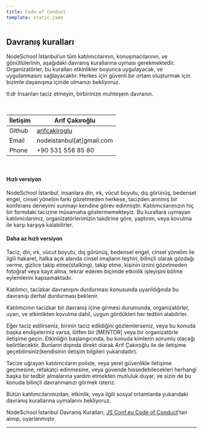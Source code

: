 ```yaml
---
title: Code of Conduct
template: static.jade
---
```


## Davranış kuralları
NodeSchool İstanbul’un tüm katılımcılarının, konuşmacılarının, ve gönüllülerinin, aşağıdaki davranış kurallarına uyması gerekmektedir. Organizatörler, bu kuralları etkinlikler boyunca uygulayacak, ve uygulanmasını sağlayacaktır.
Herkes için güvenli bir ortam oluşturmak için bizimle dayanışma içinde olmanızı bekliyoruz.

tl:dr
İnsanları taciz etmeyin, birbirinize muhteşem davranın.

</br>

İletişim | Arif Çakıroğlu
--- | ---
Github | [arifcakiroglu](https://github.com/arifcakiroglu)
Email | nodeistanbul[at]gmail.com
Phone | +90 531 556 85 80

</br>

#### Hızlı versiyon
NodeSchool İstanbul, insanlara din, ırk, vücut boyutu, dış görünüş, bedensel engel, cinsel yönelim farkı gözetmeden herkese, tacizden arınmış bir konferans deneyimi sunmayı kendine görev edinmiştir.
Katılımcılarımızın hiç bir formdaki tacizine müsamaha göstermemekteyiz.
Bu kurallara uymayan katılımcılarımız, organizatörlerimizin takdirine göre, yaptırım, veya kovulma ile karşı karşıya kalabilirler.


#### Daha az hızlı versiyon

Taciz, din, ırk, vücut boyutu, dış görünüş, bedensel engel, cinsel yönelim ile ilgili hakaret,
halka açık alanda cinsel imajların teşhiri,
bilinçli olarak gözdağı verme,
gizlice takip etme(stalking),
takip etme,
kişinin iznini gözetmeden fotoğraf veya kayıt alma,
tekrar ederen biçimde etkinlik işleyişini bölme eylemlerini kapsamaktadır.

Katılımcı, tacizkar davranışını durdurması konusunda uyarıldığında bu davranışı derhal durdurması beklenir.

Katılımcının tacizkar bir davranış içine girmesi durumunda, organizatörler, uyarı, ve etkinlikten kovulma dahil, uygun gördükleri her tedbiri alabilirler.

Eğer taciz edilirseniz, birinin taciz edildiğini gözlemlerseniz, veya bu konuda başka endişeleriniz varsa, lütfen bir [MENTOR] veya bir organizatörle iletişime geçin. Etkinliğin başlangıcında, bu konuda kimlerin sorumlu olacağı belirtilecektir. Bunların dışında direkt olarak Arif Çakıroğlu ile de iletişime geçebilirsiniz(kendisinin iletişim bilgileri yukarıdadır).

Tacize uğrayan katılımcıların polisle, veya yerel güvenlikle iletişime geçmesine, refakatçi edinmesine, veya güvende hissedebilecekleri herhangi başka bir tedbir almalarına yardım etmekten mutluluk duyar, ve sizin de bu konuda bilinçli davranmanızı görmek isteriz.

Bütün katılımcılarımızdan, etkinlik, veya ilgili sosyal ortamlarda yukarıdaki davranış kurallarına uymalarını bekliyoruz.

NodeSchool İstanbul Davranış Kuralları, [JS Conf.eu Code of Conduct](http://2014.jsconf.eu/code-of-conduct.html)’tan alınıp, uyarlanmıştır.


---
